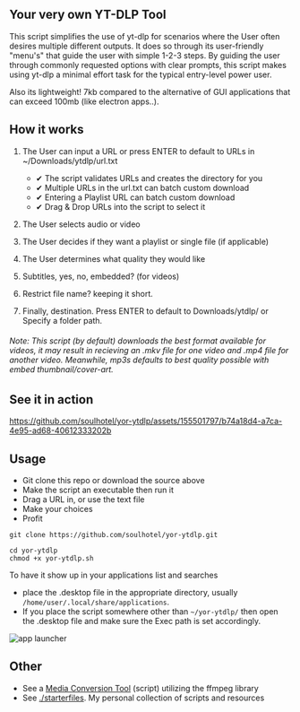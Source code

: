 ## Your very own YT-DLP Tool

This script simplifies the use of yt-dlp for scenarios where the User often desires multiple different outputs. It does so through its user-friendly "menu's" that guide the user with simple 1-2-3 steps. By guiding the user through commonly requested options with clear prompts, this script makes using yt-dlp a minimal effort task for the typical entry-level power user.

Also its lightweight! 7kb compared to the alternative of GUI applications that can exceed 100mb (like electron apps..).

## How it works

1. The User can input a URL or press ENTER to default to URLs in ~/Downloads/ytdlp/url.txt
   - ✔ The script validates URLs and creates the directory for you
   - ✔ Multiple URLs in the url.txt can batch custom download
   - ✔ Entering a Playlist URL can batch custom download
   - ✔ Drag & Drop URLs into the script to select it

2. The User selects audio or video
 
3. The User decides if they want a playlist or single file (if applicable) 

4. The User determines what quality they would like

5. Subtitles, yes, no, embedded? (for videos)

6. Restrict file name? keeping it short.
 
7. Finally, destination. Press ENTER to default to Downloads/ytdlp/ or Specify a folder path.

###### Note: This script (by default) downloads the best format available for videos, it *may* result in recieving an .mkv file for one video and .mp4 file for another video. Meanwhile, mp3s defaults to best quality possible with embed thumbnail/cover-art.

## See it in action

https://github.com/soulhotel/yor-ytdlp/assets/155501797/b74a18d4-a7ca-4e95-ad68-40612333202b

## Usage

- Git clone this repo or download the source above
- Make the script an executable then run it
- Drag a URL in, or use the text file
- Make your choices
- Profit

```
git clone https://github.com/soulhotel/yor-ytdlp.git
```
```
cd yor-ytdlp
chmod +x yor-ytdlp.sh
```

To have it show up in your applications list and searches
- place the .desktop file in the appropriate directory, usually `/home/user/.local/share/applications`.
- If you place the script somewhere other than `~/yor-ytdlp/` then open the .desktop file and make sure the Exec path is set accordingly.

![app launcher](https://github.com/soulhotel/yor-ytdlp/assets/155501797/b438a97a-5586-48a5-89f4-ee057c5a865a)

## Other

- See a [Media Conversion Tool](https://github.com/soulhotel/yor-mc-lite) (script) utilizing the ffmpeg library 
- See [./starterfiles](https://github.com/soulhotel/starterfiles). My personal collection of scripts and resources
